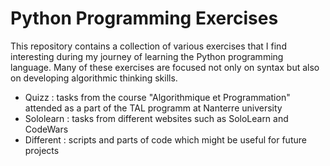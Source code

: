 # Python Programming Exercises

This repository contains a collection of various exercises that I find interesting during my journey of learning the Python programming language. Many of these exercises are focused not only on syntax but also on developing algorithmic thinking skills.

- Quizz : tasks from the course "Algorithmique et Programmation" attended as a part of the TAL programm at Nanterre university 
- Sololearn : tasks from different websites such as SoloLearn and CodeWars
- Different : scripts and parts of code which might be useful for future projects
